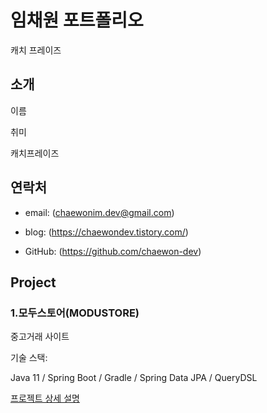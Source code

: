 # 임채원 포트폴리오

캐치 프레이즈

## 소개

이름

취미 

캐치프레이즈



## 연락처

- email: (chaewonim.dev@gmail.com)

- blog: (https://chaewondev.tistory.com/)

- GitHub: (https://github.com/chaewon-dev)

## Project

### 1.모두스토어(MODUSTORE)

중고거래 사이트

기술 스택:

Java 11 / Spring Boot / Gradle / Spring Data JPA / QueryDSL

[프로젝트 상세 설명](https://github.com/chaewon-dev/modustore)













